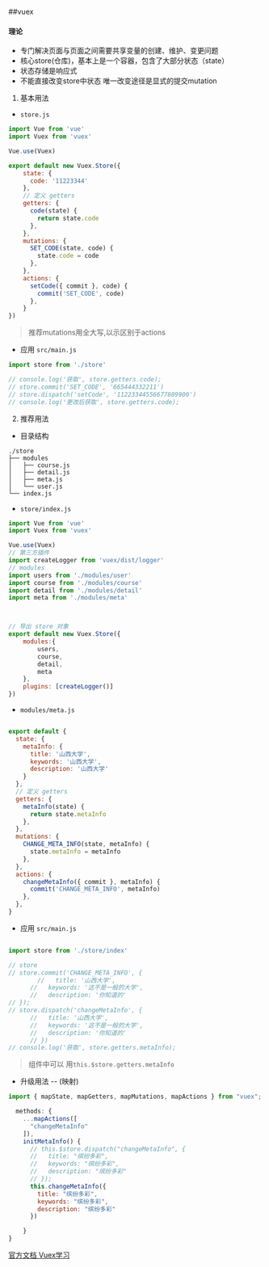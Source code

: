 ##vuex
#### 理论
* 专门解决页面与页面之间需要共享变量的创建、维护、变更问题
* 核心store(仓库)，基本上是一个容器，包含了大部分状态（state）
* 状态存储是响应式   
* 不能直接改变store中状态 唯一改变途径是显式的提交mutation

1. 基本用法
+ `store.js`
```js
import Vue from 'vue'
import Vuex from 'vuex'

Vue.use(Vuex)

export default new Vuex.Store({
    state: {
      code: '11223344'
    },
    // 定义 getters
    getters: {
      code(state) {
        return state.code
      },
    },
    mutations: {
      SET_CODE(state, code) {
        state.code = code
      },
    },
    actions: {
      setCode({ commit }, code) {
        commit('SET_CODE', code)
      },
    }
})

```
> 推荐mutations用全大写,以示区别于actions

+ 应用 `src/main.js`
```js
import store from './store'

// console.log('获取', store.getters.code);
// store.commit('SET_CODE', '665444332211')
// store.dispatch('setCode', '11223344556677889900')
// console.log('更改后获取', store.getters.code);
```


2. 推荐用法
+ 目录结构
```
./store
├── modules
│   ├── course.js
│   ├── detail.js
│   ├── meta.js
│   └── user.js
└── index.js
```

+ `store/index.js`

```js
import Vue from 'vue'
import Vuex from 'vuex'

Vue.use(Vuex)
// 第三方插件
import createLogger from 'vuex/dist/logger'
// modules
import users from './modules/user'
import course from './modules/course'
import detail from './modules/detail'
import meta from './modules/meta'



// 导出 store 对象
export default new Vuex.Store({
    modules:{
        users,
        course,
        detail,
        meta
    },
    plugins: [createLogger()]
})
```

+ `modules/meta.js`

```js

export default {
  state: {
    metaInfo: {
      title: '山西大学',
      keywords: '山西大学',
      description: '山西大学'
    }
  },
  // 定义 getters  
  getters: {
    metaInfo(state) {
      return state.metaInfo
    },
  },
  mutations: {
    CHANGE_META_INFO(state, metaInfo) {
      state.metaInfo = metaInfo
    },
  },
  actions: {
    changeMetaInfo({ commit }, metaInfo) {
      commit('CHANGE_META_INFO', metaInfo)
    },
  },
}

```

+ 应用 `src/main.js`

```js

import store from './store/index'

// store
// store.commit('CHANGE_META_INFO', {
        //   title: '山西大学',
      //   keywords: '这不是一般的大学',
      //   description: '你知道的'
// });
// store.dispatch('changeMetaInfo', {
      //   title: '山西大学',
      //   keywords: '这不是一般的大学',
      //   description: '你知道的'
      // })
// console.log('获取', store.getters.metaInfo);

```
> 组件中可以 用`this.$store.getters.metaInfo`

+ 升级用法 -- (映射)
```js
import { mapState, mapGetters, mapMutations, mapActions } from "vuex";

  methods: {
    ...mapActions([
      "changeMetaInfo"
    ]),
    initMetaInfo() {
      // this.$store.dispatch("changeMetaInfo", {
      //   title: "缤纷多彩",
      //   keywords: "缤纷多彩",
      //   description: "缤纷多彩"
      // });
      this.changeMetaInfo({
        title: "缤纷多彩",
        keywords: "缤纷多彩",
        description: "缤纷多彩"
      })

    }
}
```



[官方文档  Vuex学习](https://www.jianshu.com/p/5ad4154db508)